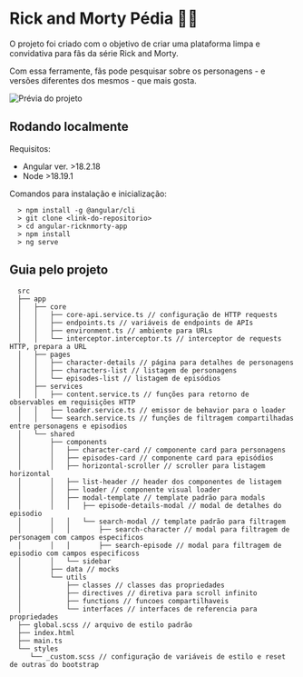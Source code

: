 # Rick and Morty Pédia 🧪🤓

O projeto foi criado com o objetivo de criar uma plataforma limpa e convidativa para fãs da série Rick and Morty.

Com essa ferramente, fãs pode pesquisar sobre os personagens - e versões diferentes dos mesmos - que mais gosta.

![Prévia do projeto](https://github.com/user-attachments/assets/55202d3e-f7a2-4045-994d-0927b420cf6a)

## Rodando localmente

Requisitos:

- Angular ver. >18.2.18
- Node >18.19.1

Comandos para instalação e inicialização:

      > npm install -g @angular/cli
      > git clone <link-do-repositorio>
      > cd angular-ricknmorty-app
      > npm install
      > ng serve

## Guia pelo projeto

      src
      ├── app
      │   ├── core
      │   │   ├── core-api.service.ts // configuração de HTTP requests
      │   │   ├── endpoints.ts // variáveis de endpoints de APIs
      │   │   ├── environment.ts // ambiente para URLs
      │   │   └── interceptor.interceptor.ts // interceptor de requests HTTP, prepara a URL
      │   ├── pages
      │   │   ├── character-details // página para detalhes de personagens
      │   │   ├── characters-list // listagem de personagens
      │   │   └── episodes-list // listagem de episódios
      │   ├── services
      │   │   ├── content.service.ts // funções para retorno de observables em requisições HTTP
      │   │   ├── loader.service.ts // emissor de behavior para o loader
      │   │   └── search.service.ts // funções de filtragem compartilhadas entre personagens e episodios
      │   └── shared
      │       ├── components
      │       │   ├── character-card // componente card para personagens
      │       │   ├── episodes-card // componente card para episódios
      │       │   ├── horizontal-scroller // scroller para listagem horizontal
      │       │   ├── list-header // header dos componentes de listagem
      │       │   ├── loader // componente visual loader
      │       │   ├── modal-template // template padrão para modals
      │       │   │   ├── episode-details-modal // modal de detalhes do episodio
      │       │   │   └── search-modal // template padrão para filtragem
      │       │   │       ├── search-character // modal para filtragem de personagem com campos especificos
      │       │   │       ├── search-episode // modal para filtragem de episodio com campos especificoss
      │       │   └── sidebar
      │       ├── data // mocks
      │       └── utils
      │           ├── classes // classes das propriedades
      │           ├── directives // diretiva para scroll infinito
      │           ├── functions // funcoes compartilhaveis
      │           └── interfaces // interfaces de referencia para propriedades
      ├── global.scss // arquivo de estilo padrão
      ├── index.html
      ├── main.ts
      └── styles
         └── _custom.scss // configuração de variáveis de estilo e reset de outras do bootstrap
